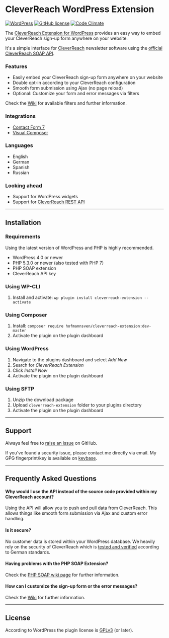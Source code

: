 # CleverReach WordPress Extension 

[![WordPress](https://img.shields.io/wordpress/v/github/hofmannsven/cleverreach-extension.svg?style=flat-square)](https://wordpress.org/plugins/cleverreach-extension/)
[![GitHub license](https://img.shields.io/badge/license-GPLv3-blue.svg?style=flat-square)](https://raw.githubusercontent.com/hofmannsven/cleverreach-extension/master/LICENSE.md)
[![Code Climate](https://img.shields.io/codeclimate/github/hofmannsven/cleverreach-extension.svg?style=flat-square)](https://codeclimate.com/github/hofmannsven/cleverreach-extension)

The [CleverReach Extension for WordPress](https://wordpress.org/plugins/cleverreach-extension/) provides an easy way to embed your CleverReach sign-up form anywhere on your website.

It's a simple interface for [CleverReach](https://www.cleverreach.com/) newsletter software using the [official CleverReach SOAP API](https://api.cleverreach.com/soap/doc/5.0/).

### Features
* Easily embed your CleverReach sign-up form anywhere on your website
* Double opt-in according to your CleverReach configuration
* Smooth form submission using Ajax (no page reload)
* Optional: Customize your form and error messages via filters 

Check the [Wiki](https://github.com/hofmannsven/cleverreach-extension/wiki) for available filters and further information.

### Integrations
* [Contact Form 7](https://github.com/hofmannsven/cleverreach-extension/wiki/Contact-Form-7)
* [Visual Composer](https://vc.wpbakery.com/)

### Languages
* English
* German
* Spanish
* Russian

### Looking ahead
* Support for WordPress widgets
* Support for [CleverReach REST API](https://rest.cleverreach.com/explorer/)


*** 


## Installation

### Requirements
Using the latest version of WordPress and PHP is highly recommended.

* WordPress 4.0 or newer
* PHP 5.3.0 or newer (also tested with PHP 7)
* PHP SOAP extension
* CleverReach API key

### Using WP-CLI
1. Install and activate: `wp plugin install cleverreach-extension --activate`

### Using Composer
1. Install: `composer require hofmannsven/cleverreach-extension:dev-master`
2. Activate the plugin on the plugin dashboard

### Using WordPress
1. Navigate to the plugins dashboard and select _Add New_
2. Search for _CleverReach Extension_
3. Click _Install Now_
4. Activate the plugin on the plugin dashboard

### Using SFTP
1. Unzip the download package
2. Upload `cleverreach-extension` folder to your plugins directory
3. Activate the plugin on the plugin dashboard


*** 


## Support

Always feel free to [raise an issue](https://github.com/hofmannsven/cleverreach-extension/issues) on GitHub.

If you've found a security issue, please contact me directly via email.
My GPG fingerprint/key is available on [keybase](https://keybase.io/hofmannsven).


*** 


## Frequently Asked Questions

#### Why would I use the API instead of the source code provided within my CleverReach account?
Using the API will allow you to push and pull data from CleverReach. 
This allows things like smooth form submission via Ajax and custom error handling.

#### Is it secure?
No customer data is stored within your WordPress database. 
We heavily rely on the security of CleverReach which is [tested and verified](https://www.cleverreach.com/security) according to German standards.

#### Having problems with the PHP SOAP Extension?
Check the [PHP SOAP wiki page](https://github.com/hofmannsven/cleverreach-extension/wiki/PHP-SOAP-Extension) for further information.

#### How can I customize the sign-up form or the error messages?
Check the [Wiki](https://github.com/hofmannsven/cleverreach-extension/wiki) for further information.


*** 


## License

According to WordPress the plugin license is [GPLv3](https://www.gnu.org/licenses/gpl-3.0.txt) (or later).
